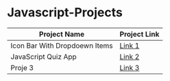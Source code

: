 # Javascript-Projects

| Project Name | Project Link |
|-----------|------------|
| Icon Bar With Dropdoewn Items   | [Link 1](https://sensational-llama-635cf4.netlify.app) |
| JavaScript Quiz App   | [Link 2](https://majestic-gingersnap-64dcdc.netlify.app) |
| Proje 3   | [Link 3](https://github.com/kullanici/proje3) |
